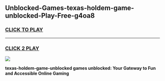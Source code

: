 
## Unblocked-Games-texas-holdem-game-unblocked-Play-Free-g4oa8
<h3>
<a href="https://premium76.site?title=texas-holdem-game-unblocked&ref=09A">CLICK TO PLAY</a></h3>
<hr>

<h3>
<a href="https://premium76.site?title=texas-holdem-game-unblocked&ref=09A">CLICK 2 PLAY</a>
  
</h3>

<a href="https://premium76.site?title=texas-holdem-game-unblocked&ref=09A"><img src="https://clearcache.store/games.png"></a>


**texas-holdem-game-unblocked games unblocked: Your Gateway to Fun and Accessible Online Gaming**
